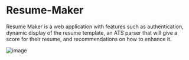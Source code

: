 # Resume-Maker


Resume Maker is a web application with features such as authentication, dynamic display of the resume template, an ATS parser that will give a score for their resume, and recommendations on how 
to enhance it.

![image](https://user-images.githubusercontent.com/72685035/147251226-dfa7d520-3afb-4128-a43b-fc4bf5095ebe.png)
